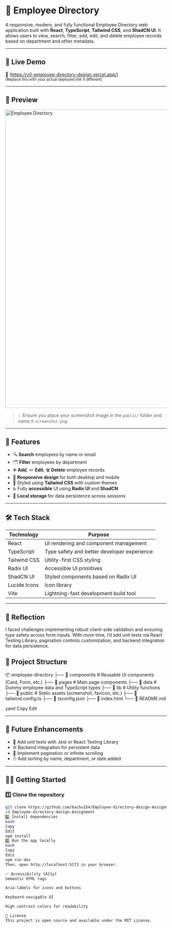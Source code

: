 # 📘 Employee Directory

A responsive, modern, and fully functional Employee Directory web application built with **React**, **TypeScript**, **Tailwind CSS**, and **ShadCN UI**. It allows users to view, search, filter, add, edit, and delete employee records based on department and other metadata.

---

## 🚀 Live Demo

🔗 (https://v0-employee-directory-design.vercel.app/)    
<sub>(Replace this with your actual deployed link if different)</sub>

---

## 📸 Preview
<img width="1537" height="929" alt="Employee Directory" src="https://github.com/user-attachments/assets/ef47dbfa-feb2-4f43-98ce-b0fd482b338c" />

> 💡 Ensure you place your screenshot image in the `public/` folder and name it `screenshot.png`.

---

## 🧱 Features

- 🔍 **Search** employees by name or email
- 🗂 **Filter** employees by department
- ➕ **Add**, ✏️ **Edit**, 🗑 **Delete** employee records
- 📱 **Responsive design** for both desktop and mobile
- 🎨 Styled using **Tailwind CSS** with custom themes
- ♿️ Fully **accessible** UI using **Radix UI** and **ShadCN**
- 💾 **Local storage** for data persistence across sessions

---

## 🛠 Tech Stack

| Technology      | Purpose                                     |
|----------------|---------------------------------------------|
| React           | UI rendering and component management       |
| TypeScript      | Type safety and better developer experience |
| Tailwind CSS    | Utility-first CSS styling                   |
| Radix UI        | Accessible UI primitives                    |
| ShadCN UI       | Styled components based on Radix UI         |
| Lucide Icons    | Icon library                                |
| Vite            | Lightning-fast development build tool       |

---
## 📝 Reflection

I faced challenges implementing robust client-side validation and ensuring type safety across form inputs. With more time, I’d add unit tests via React Testing Library, pagination controls customization, and backend integration for data persistence.

## 📂 Project Structure

📦 employee-directory
├── 📁 components # Reusable UI components (Card, Form, etc.)
├── 📁 pages # Main page components
├── 📁 data # Dummy employee data and TypeScript types
├── 📁 lib # Utility functions
├── 📁 public # Static assets (screenshot, favicon, etc.)
├── 📄 tailwind.config.ts
├── 📄 tsconfig.json
├── 📄 index.html
└── 📄 README.md

yaml
Copy
Edit

---

## 🧪 Future Enhancements

- 🧪 Add unit tests with Jest or React Testing Library  
- 🌐 Backend integration for persistent data  
- 🔄 Implement pagination or infinite scrolling  
- ⏱ Add sorting by name, department, or date added

---

## 🧑‍💻 Getting Started

### 1️⃣ Clone the repository

```bash
git clone https://github.com/bachu154/Employee-directory-design-Assignment.git
cd Employee-directory-design-Assignment
2️⃣ Install dependencies
bash
Copy
Edit
npm install
3️⃣ Run the app locally
bash
Copy
Edit
npm run dev
Then, open http://localhost:5173 in your browser.

✅ Accessibility (A11y)
Semantic HTML tags

Aria-labels for icons and buttons

Keyboard-navigable UI

High contrast colors for readability

📄 License
This project is open source and available under the MIT License.
